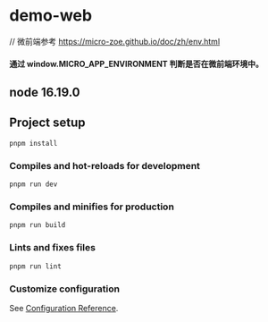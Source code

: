 # demo-web

// 微前端参考 
https://micro-zoe.github.io/doc/zh/env.html

#### 通过 window.__MICRO_APP_ENVIRONMENT__ 判断是否在微前端环境中。

## node 16.19.0

## Project setup
```
pnpm install
```

### Compiles and hot-reloads for development
```
pnpm run dev
```

### Compiles and minifies for production
```
pnpm run build
```

### Lints and fixes files
```
pnpm run lint
```

### Customize configuration
See [Configuration Reference](https://cli.vuejs.org/config/).
